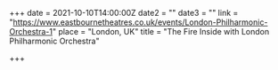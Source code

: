 +++
date = 2021-10-10T14:00:00Z
date2 = ""
date3 = ""
link = "https://www.eastbournetheatres.co.uk/events/London-Philharmonic-Orchestra-1" 
place = "London, UK"
title = "The Fire Inside with London Philharmonic Orchestra"

+++
